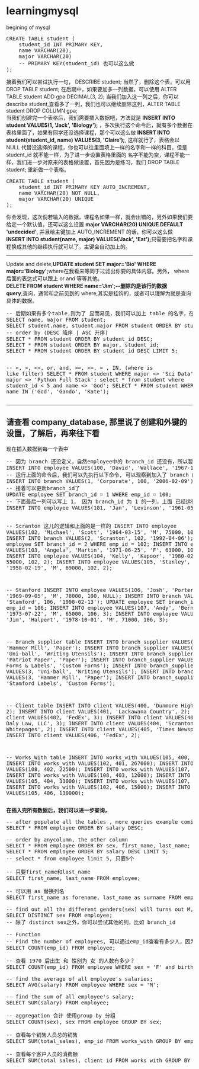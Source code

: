 # learningmysql
begining of mysql
<pre>
CREATE TABLE student (
    student_id INT PRIMARY KEY,
    name VARCHAR(20),
    major VARCHAR(20)
    -- PRIMARY KEY(student_id) 也可以这么做
);
</pre>
接着我们可以尝试执行一句， DESCRIBE student; 当然了，删除这个表，可以用 DROP TABLE student;
在后期中，如果要加多一列数据，可以使用 ALTER TABLE student ADD gpa DECIMAL(3, 2); 当我们加入这一列之后，你可以 describa student,查看多了一列，我们也可以继续删除这列，ALTER TABLE student DROP COLUMN gpa;<br>
当我们创建完一个表格后，我们需要插入数据吧，方法就是 <b>INSERT INTO student VALUES(1, 'Jack', 'Biology');</b> ，多次执行这个命令后，就有多个数据在表格里面了，如果有同学还没选择课程，那个可以这么做 <b>INSERT INTO student(student_id, name) VALUES(3, 'Claire');</b>, 这样就行了，表格会以 NULL 代替没选择的课程，你也可以往里面填上一样的名字和一样的科目，但是 student_id 就不能一样，为了进一步设置表格里面的 名字不能为空，课程不能一样，我们进一步对原来的表格做设置，首先因为是练习，我们 DROP TABLE student; 重新做一个表格。
<pre>
CREATE TABLE student (
    student_id INT PRIMARY KEY AUTO_INCREMENT,
    name VARCHAR(20) NOT NULL,
    major VARCHAR(20) UNIQUE
);
</pre>
你会发现，这次倘若输入的数据，课程名如果一样，就会出错的，另外如果我们要给定一个默认值，还可以这么设置 <b>major VARCHAR(20) UNIQUE DEFAULT 'undecided'</b>, 并且给主键加上 AUTO_INCREMENT 的话，你可以这么做 <b>INSERT INTO student(name, major) VALUES('Jack', 'Eat');</b>只需要把名字和课程换成其他的继续执行就可以了，主键会自动加上的。
<hr>
Update and delete,<b>UPDATE student SET major='Bio' WHERE major='Biology';</b>where在我看来等同于过滤出你要的具体内容。另外， where 后面的表达式可以跟上 or and 等等其他。<br>
<b>DELETE FROM student WHERE name='Jim';--删除的是该行的数据</b>
<br>
<b>query</b>,查询，通常和之前见到的 where,其实是挂钩的，或者可以理解为就是查询具体的数据。
<pre>
-- 后期如果有多个table,则为了 显而易见，我们可以加上 table 的名字，在各个列的前面
SELECT name, major FROM student;
SELECT student.name, student.major FROM student ORDER BY student.name;
-- order by (DESC 降序 | ASC 升序)
SELECT * FROM student ORDER BY student_id DESC;
SELECT * FROM student ORDER BY major, student_id;
SELECT * FROM student ORDER BY student_id DESC LIMIT 5;

-- <, >, <>, or, and, >=, <=, = , IN, (where is like filter)
SELECT * FROM student WHERE major <> 'Sci Data' and major <> 'Python Full Stack';
select * from student where student_id < 5 and name <> 'God';
SELECT * FROM student WHERE name IN ('God', 'Gando', 'Kate');
</pre>

<hr>
<h2>请查看 company_database, 那里说了创建和外键的设置，了解后，再来往下看</h2>
现在插入数据到每一个表中
<pre>
-- 因为 branch 还没定义，自然employee中的 branch_id 还没有，所以暂时设置为 NULL
INSERT INTO employee VALUES(100, 'David', 'Wallace', '1967-11-17', 'M', 250000, NULL, NULL);
-- 运行上面的命令后，我们可以先执行以下命令, 可以观察到加入了 branch 的数据
INSERT INTO branch VALUES(1, 'Corporate', 100, '2006-02-09');
-- 接着可以更新branch_id了
UPDATE employee SET branch_id = 1 WHERE emp_id = 100;
-- 下面最后一列可以写上 1， 因为 branch_id 为 1 的一列，上面 已经运行了
INSERT INTO employee VALUES(101, 'Jan', 'Levinson', '1961-05-11', 'F', 110000, 100, 1);

-- Scranton 这儿的逻辑和上面的是一样的
INSERT INTO employee VALUES(102, 'Michael', 'Scott', '1964-03-15', 'M', 75000, 100, NULL);
INSERT INTO branch VALUES(2, 'Scranton', 102, '1992-04-06');
UPDATE employee SET branch_id = 2 WHERE emp_id = 102;
INSERT INTO employee VALUES(103, 'Angela', 'Martin', '1971-06-25', 'F', 63000, 102, 2);
INSERT INTO employee VALUES(104, 'Kelly', 'Kapoor', '1980-02-05', 'F', 55000, 102, 2);
INSERT INTO employee VALUES(105, 'Stanley', 'Hudson', '1958-02-19', 'M', 69000, 102, 2);

-- Stanford 
INSERT INTO employee VALUES(106, 'Josh', 'Porter', '1969-09-05', 'M', 78000, 100, NULL);
INSERT INTO branch VALUES(3, 'Stamford', 106, '1998-02-13');
UPDATE employee SET branch_id = 3 WHERE emp_id = 106;
INSERT INTO employee VALUES(107, 'Andy', 'Bernard', '1973-07-22', 'M', 65000, 106, 3);
INSERT INTO employee VALUES(108, 'Jim', 'Halpert', '1978-10-01', 'M', 71000, 106, 3);

-- Branch_supplier table
INSERT INTO branch_supplier VALUES(2, 'Hammer Mill', 'Paper');
INSERT INTO branch_supplier VALUES(2, 'Uni-ball', 'Writing Utensils');
INSERT INTO branch_supplier VALUES(3, 'Patriot Paper', 'Paper');
INSERT INTO branch_supplier VALUES(2, 'J.T. Forms & Labels', 'Custom Forms');
INSERT INTO branch_supplier VALUES(3, 'Uni-ball', 'Writing Utensils');
INSERT INTO branch_supplier VALUES(3, 'Hammer Mill', 'Paper');
INSERT INTO branch_supplier VALUES(3, 'Stamford Labels', 'Custom Forms');

-- Client table
INSERT INTO client VALUES(400, 'Dunmore Highschool', 2);
INSERT INTO client VALUES(401, 'Lackawana Country', 2);
INSERT INTO client VALUES(402, 'FedEx', 3);
INSERT INTO client VALUES(403, 'John Daly Law, LLC', 3);
INSERT INTO client VALUES(404, 'Scranton Whitepages', 2);
INSERT INTO client VALUES(405, 'Times Newspaper', 3);
INSERT INTO client VALUES(406, 'FedEx', 2);

-- Works_With table
INSERT INTO works_with VALUES(105, 400, 55000);
INSERT INTO works_with VALUES(102, 401, 267000);
INSERT INTO works_with VALUES(108, 402, 22500);
INSERT INTO works_with VALUES(107, 403, 5000);
INSERT INTO works_with VALUES(108, 403, 12000);
INSERT INTO works_with VALUES(105, 404, 33000);
INSERT INTO works_with VALUES(107, 405, 26000);
INSERT INTO works_with VALUES(102, 406, 15000);
INSERT INTO works_with VALUES(105, 406, 130000);
</pre>
<b>在插入完所有数据后，我们可以进一步查询，</b>
<pre>
-- after populate all the tables , more queries example coming down;
SELECT * FROM employee ORDER BY salary DESC;

-- order by anycolumn, the other column
SELECT * FROM employee ORDER BY sex, first_name, last_name;
SELECT * FROM employee ORDER BY salary DESC LIMIT 5;
-- select * from employee limit 5, 只要5个

-- 只要first_name和last_name
SELECT first_name, last_name FROM employee;

-- 可以用 as 替换列名
SELECT first_name as forename, last_name as surname FROM employee;

-- find out all the different genders(sex) will turns out M, F
SELECT DISTINCT sex FROM employee;
-- 除了 distinct sex之外，你可以尝试其他的列，比如 branch_id

-- Function
-- Find the number of employees, 可以通过emp_id查看有多少人，因为emp_id是每一个人唯一的
SELECT COUNT(emp_id) FROM employee;

-- 查看 1970 后出生 和 性别为 女 的人数有多少？
SELECT COUNT(emp_id) FROM employee WHERE sex = 'F' and birth_day > '1970-01-01';

-- find the average of all employee's salaries;
SELECT AVG(salary) FROM employee WHERE sex = 'M';

-- find the sum of all employee's salary;
SELECT SUM(salary) FROM employee;

-- aggregation 合计 使用group by 分组
SELECT COUNT(sex), sex FROM employee GROUP BY sex;

-- 查看每个销售人员总的销售
SELECT SUM(total_sales), emp_id FROM works_with GROUP BY emp_id;

-- 查看每个客户人员的消费额
SELECT SUM(total_sales), client_id FROM works_with GROUP BY client_id;
</pre>
